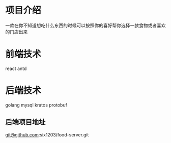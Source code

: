 # 项目介绍
 一款在你不知道想吃什么东西的时候可以按照你的喜好帮你选择一款食物或者喜欢的门店出来

 # 前端技术
 react antd

 # 后端技术
 golang mysql kratos protobuf

## 后端项目地址
git@github.com:six1203/food-server.git